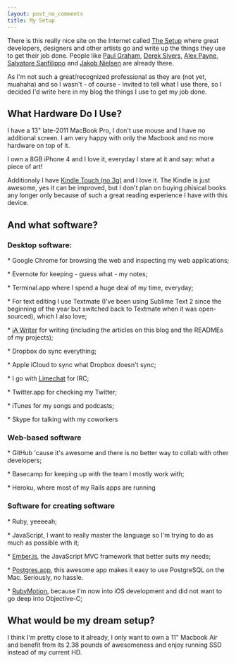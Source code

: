 ```yaml
---
layout: post_no_comments
title: My Setup
---
```


<span class="drops">T</span>here is this really nice site on the Internet called [The Setup] where great developers, designers and other artists go and write up the things they use to get their job done. People like [Paul Graham], [Derek Sivers], [Alex Payne], [Salvatore Sanfilippo] and [Jakob Nielsen] are already there.

As I'm not such a great/recognized professional as they are (not yet, muahaha) and so I wasn't - of course - invited to tell what I use there, so I decided I'd write here in my blog the things I use to get my job done.

## What Hardware Do I Use?

I have a 13" late-2011 MacBook Pro, I don't use mouse and I have no additional screen. I am very happy with only the Macbook and no more hardware on top of it.

I own a 8GB iPhone 4 and I love it, everyday I stare at it and say: what a piece of art!

Additionaly I have [Kindle Touch (no 3g)] and I love it. The Kindle is just awesome, yes it can be improved, but I don't plan on buying phisical books any longer only because of such a great reading experience I have with this device.

## And what software?

### Desktop software:

\* Google Chrome for browsing the web and inspecting my web applications;

\* Evernote for keeping - guess what - my notes;

\* Terminal.app where I spend a huge deal of my time, everyday;

\* For text editing I use Textmate (I've been using Sublime Text 2 since the beginning of the year but switched back to Textmate when it was open-sourced), which I also love;

\* [iA Writer] for writing (including the articles on this blog and the READMEs of my projects);

\* Dropbox do sync everything;

\* Apple iCloud to sync what Dropbox doesn't sync;

\* I go with [Limechat] for IRC;

\* Twitter.app for checking my Twitter;

\* iTunes for my songs and podcasts;

\* Skype for talking with my coworkers

### Web-based software

\* GitHub 'cause it's awesome and there is no better way to collab with other developers;

\* Basecamp for keeping up with the team I mostly work with;

\* Heroku, where most of my Rails apps are running

### Software for creating software

\* Ruby, yeeeeah;

\* JavaScript, I want to really master the language so I'm trying to do as much as possible with it;

\* [Ember.js], the JavaScript MVC framework that better suits my needs;

\* [Postgres.app], this awesome app makes it easy to use PostgreSQL on the Mac. Seriously, no hassle.

\* [RubyMotion], because I'm now into iOS development and did not want to go deep into Objective-C;


## What would be my dream setup?

I think I'm pretty close to it already, I only want to own a 11" Macbook Air and benefit from its 2.38 pounds of awesomeness and enjoy running SSD instead of my current HD.

[The Setup]: http://usesthis.com/
[Paul Graham]: http://paul.graham.usesthis.com/
[Derek Sivers]: http://derek.sivers.usesthis.com/
[Alex Payne]: http://alex.payne.usesthis.com/
[Salvatore Sanfilippo]: http://salvatore.sanfilippo.usesthis.com/
[Jakob Nielsen]: http://jakob.nielsen.usesthis.com/

[Kindle Touch (no 3g)]: http://www.amazon.com/gp/product/B005890FUI/ref=amb_link_362924342_4?ie=UTF8&nav_sdd=aps&pf_rd_m=ATVPDKIKX0DER&pf_rd_s=center-1&pf_rd_r=1YCK0S8VEYM8968ASFXY&pf_rd_t=101&pf_rd_p=1373969542&pf_rd_i=507846

[iA Writer]: http://www.iawriter.com
[Limechat]: http://limechat.net/mac/

[Ember.js]: http://emberjs.com/
[Postgres.app]: http://postgresapp.com/
[RubyMotion]: http://www.rubymotion.com/
